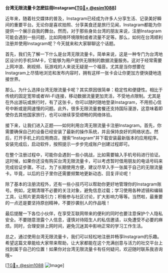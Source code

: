 **台湾无限流量卡怎麽註冊Instagram[[TG💪+ @esim1088](https://t.me/s/esim1088)]**

近年来，随着社交媒体的普及，Instagram已经成为许多人分享生活、记录美好瞬间的重要平台。无论你是喜欢拍照、分享美食还是旅行见闻，Instagram都能为你提供一个展示自我的舞台。然而，对于那些身处台湾的朋友来说，注册Instagram可能会遇到一些问题，比如网络环境限制或者流量不足等。那么，如何在台湾顺利注册并使用Instagram呢？今天就来和大家聊聊这个话题。

首先，我们先了解一下什么是台湾无限流量卡。简单来说，这是一种专门为台湾地区设计的手机SIM卡，它能够为用户提供无限制的数据流量服务。这对于经常需要上网冲浪、刷视频、玩游戏的人来说无疑是一个福音。尤其是当你想要在Instagram上尽情地浏览和发布内容时，拥有这样一张卡会让你更加方便快捷地连接世界。

那么，为什么选择台湾无限流量卡呢？其实原因很简单：稳定性和便捷性。相比于传统的固定宽带或者Wi-Fi连接，移动数据流量更加灵活，不受地点限制。尤其是在外出游玩或旅行时，有了这张卡，你可以随时随地登录Instagram，不用担心信号中断或是网速慢的问题。此外，很多无限流量套餐还支持国际漫游，这意味着即使你去其他国家旅行，也可以继续享受顺畅的网络体验。

接下来，让我们进入正题——如何利用台湾无限流量卡注册Instagram。首先，你需要确保自己的设备已经安装了最新的操作系统，并且保持良好的网络状态。然后，打开手机上的应用商店，搜索“Instagram”并下载安装最新版本的应用程序。安装完成后，启动软件，按照提示一步步完成账户创建过程即可。

在整个注册过程中，可能你会遇到一些小挑战，比如需要输入手机号码进行验证。这时候，如果你还没有购买台湾无限流量卡，可以考虑暂时借用朋友的电话号码来完成验证步骤。不过，为了长期使用方便，建议尽早入手一张属于自己的无限流量卡。毕竟，以后的日子里你还需要频繁地更新动态、回复评论呢！

除了基本的注册流程外，还有一些小技巧可以帮助你更好地管理你的Instagram账号。例如，定期清理不必要的关注对象，避免信息过载；学习使用各种滤镜和编辑工具，让照片更具吸引力；积极参与社区讨论，扩大影响力等等。当然啦，最重要的一点还是要坚持原创精神，不要抄袭别人的作品哦！

最后提醒一下各位小伙伴，在享受互联网带来的便利的同时也要注意保护个人隐私安全。不要随意泄露个人信息，谨慎对待陌生人的私信邀请，以免遭受不必要的麻烦。同时，合理安排上网时间，避免沉迷其中影响正常的学习工作生活。

总之，通过使用台湾无限流量卡，我们可以轻松地注册并畅享Instagram的乐趣。希望这篇文章能给大家带来帮助，让大家都能在这个充满创意与活力的社交平台上找到属于自己的位置！如果你对台湾无限流量卡有任何疑问，欢迎随时联系我咨询哦~

[[TG💪+ @esim1088](https://t.me/s/esim1088) ![Image](https://i.postimg.cc/4NQfJmqS/Snipaste-2025-05-13-00-14-12.png)]